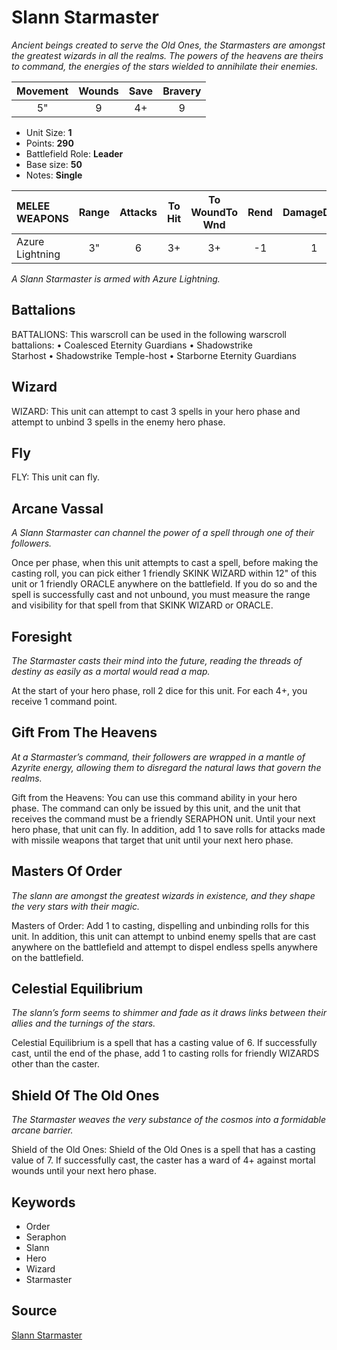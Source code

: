 # Slann Starmaster

_Ancient beings created to serve the Old Ones, the Starmasters are amongst the greatest wizards in all the realms. The powers of the heavens are theirs to command, the energies of the stars wielded to annihilate their enemies._


| Movement | Wounds | Save | Bravery |
|:--------:|:------:|:----:|:-------:|
| 5" | 9 | 4+ | 9 |

* Unit Size: **1**
* Points: **290**
* Battlefield Role: **Leader**
* Base size: **50**
* Notes: **Single**

| MELEE WEAPONS | Range | Attacks | To Hit | To WoundTo Wnd | Rend | DamageDmg |
|:---|:--:|:--:|:--:|:--:|:--:|:--:|
| Azure Lightning | 3" | 6 | 3+ | 3+ | -1 | 1 |


_A Slann Starmaster is armed with Azure Lightning._

## Battalions

BATTALIONS: This warscroll can be used in the following warscroll battalions: • Coalesced Eternity Guardians • Shadowstrike Starhost • Shadowstrike Temple-host • Starborne Eternity Guardians

## Wizard

WIZARD: This unit can attempt to cast 3 spells in your hero phase and attempt to unbind 3 spells in the enemy hero phase.

## Fly

FLY: This unit can fly.

## Arcane Vassal

_A Slann Starmaster can channel the power of a spell through one of their followers._

Once per phase, when this unit attempts to cast a spell, before making the casting roll, you can pick either 1 friendly SKINK WIZARD within 12" of this unit or 1 friendly ORACLE anywhere on the battlefield. If you do so and the spell is successfully cast and not unbound, you must measure the range and visibility for that spell from that SKINK WIZARD or ORACLE.

## Foresight

_The Starmaster casts their mind into the future, reading the threads of destiny as easily as a mortal would read a map._

At the start of your hero phase, roll 2 dice for this unit. For each 4+, you receive 1 command point.

## Gift From The Heavens

_At a Starmaster’s command, their followers are wrapped in a mantle of Azyrite energy, allowing them to disregard the natural laws that govern the realms._

Gift from the Heavens: You can use this command ability in your hero phase. The command can only be issued by this unit, and the unit that receives the command must be a friendly SERAPHON unit. Until your next hero phase, that unit can fly. In addition, add 1 to save rolls for attacks made with missile weapons that target that unit until your next hero phase.

## Masters Of Order

_The slann are amongst the greatest wizards in existence, and they shape the very stars with their magic._

Masters of Order: Add 1 to casting, dispelling and unbinding rolls for this unit. In addition, this unit can attempt to unbind enemy spells that are cast anywhere on the battlefield and attempt to dispel endless spells anywhere on the battlefield.

## Celestial Equilibrium

_The slann’s form seems to shimmer and fade as it draws links between their allies and the turnings of the stars._

Celestial Equilibrium is a spell that has a casting value of 6. If successfully cast, until the end of the phase, add 1 to casting rolls for friendly WIZARDS other than the caster.

## Shield Of The Old Ones

_The Starmaster weaves the very substance of the cosmos into a formidable arcane barrier._

Shield of the Old Ones: Shield of the Old Ones is a spell that has a casting value of 7. If successfully cast, the caster has a ward of 4+ against mortal wounds until your next hero phase.

## Keywords

* Order
* Seraphon
* Slann
* Hero
* Wizard
* Starmaster


## Source

[Slann Starmaster](https://wahapedia.ru/aos3/factions/seraphon/Slann-Starmaster)
